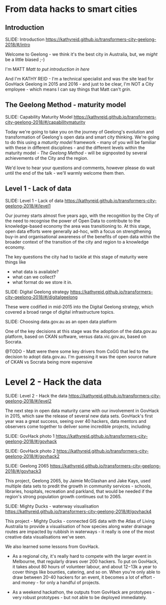 # From data hacks to smart cities

## Introduction

SLIDE: Introduction
https://kathyreid.github.io/transformers-city-geelong-2018/#/intro

Welcome to Geelong - we think it's the best city in Australia, but, we _might_ be a little biased ;-)

I'm MATT _Matt to put introduction in here_

And I'm KATHY REID - I'm a technical specialist and was the site lead for GovHack Geelong in 2015 and 2016 - and just to be clear, I'm NOT a City employee - which means I can say things that Matt can't *grin*.



## The Geelong Method - maturity model

SLIDE: Capability Maturity Model
https://kathyreid.github.io/transformers-city-geelong-2018/#/capabilitymaturity

Today we're going to take you on the journey of Geelong's evolution and transformation of Geelong's open data and smart city thinking. We're going to do this using a *maturity model* framework - many of you will be familiar with these in different disciplines - and the different levels within the maturity model - *The Geelong Method* - will be signposted by several achievements of the City and the region.

We'd love to hear your questions and comments, however please do wait until the end of the talk - we'll warmly welcome them then.



## Level 1 - Lack of data

SLIDE: Level 1 - Lack of data
https://kathyreid.github.io/transformers-city-geelong-2018/#/level1

Our journey starts almost five years ago, with the recognition by the City of the need to recognise the power of Open Data to contribute to the knowledge-based economy the area was transitioning to. At this stage, open data efforts were generally ad-hoc, with a focus on strengthening buy-in and organisational awareness of the benefits of open data within the broader context of the transition of the city and region to a knowledge economy.

The key questions the city had to tackle at this stage of maturity were things like

* what data is available?
* what can we collect?
* what format do we store it in.

SLIDE: Digital Geelong strategy
https://kathyreid.github.io/transformers-city-geelong-2018/#/digitalgeelong

These were codified in mid-2015 into the Digital Geelong strategy, which covered a broad range of digital infrastructure topics.

SLIDE: Choosing data.gov.au as an open data platform

One of the key decisions at this stage was the adoption of the data.gov.au platform, based on CKAN software, versus data.vic.gov.au, based on Socrata.

@TODO - Matt were there some key drivers from CoGG that led to the decision to adopt data.gov.au. I'm guessing it was the open source nature of CKAN vs Socrata being more expensive



# Level 2 - Hack the data

SLIDE: Level 2 - Hack the data
https://kathyreid.github.io/transformers-city-geelong-2018/#/level2

The next step in open data maturity came with our involvement in GovHack in 2015, which saw the release of several new data sets. GovHack's first year was a great success, seeing over 40 hackers, data mentors and observers come together to deliver some incredible projects, including:

SLIDE: GovHack photo 1
https://kathyreid.github.io/transformers-city-geelong-2018/#/govhack

SLIDE: GovHack photo 2
https://kathyreid.github.io/transformers-city-geelong-2018/#/govhack2

SLIDE: Geelong 2065
https://kathyreid.github.io/transformers-city-geelong-2018/#/govhack3

This project, Geelong 2065, by Jaimie McGlashan and Jake Kays, used multiple data sets to predit the growth in community services - schools, libraries, hospitals, recreation and parkland, that would be needed if the region's strong population growth continues out to 2065.

SLIDE: Mighty Ducks - waterway visualisation
https://kathyreid.github.io/transformers-city-geelong-2018/#/govhack4

This project - Mighty Ducks - connected GIS data with the Atlas of Living Australia to provide a visualisation of how species along water drainage routes are impacted by rubbish in waterways - it really is one of the most creative data visualisations we've seen.

We also learned some lessons from GovHack.

* As a regional city, it's really hard to compete with the larger event in Melbourne, that regularly draws over 200 hackers. To put on GovHack, it takes about 80 hours of volunteer labour, and about $12-$13k a year to cover things like bounties, catering, and so on. When you're only able to draw between 20-40 hackers for an event, it becomes a lot of effort - and money - for only a handful of projects.

* As a weekend hackathon, the outputs from GovHack are prototypes - very robust prototypes - but not able to be deployed immediately. 
